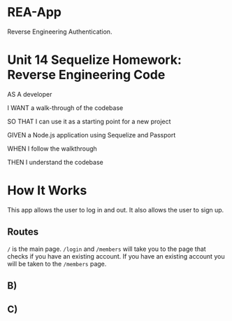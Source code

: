 # REA-App
Reverse Engineering Authentication.

# Unit 14 Sequelize Homework: Reverse Engineering Code
AS A developer

I WANT a walk-through of the codebase

SO THAT I can use it as a starting point for a new project

GIVEN a Node.js application using Sequelize and Passport

WHEN I follow the walkthrough

THEN I understand the codebase

# How It Works 
This app allows the user to log in and out. It also allows the user to sign up. 
## Routes
`/` is the main page.
`/login` and `/members` will take you to the page that checks if you have an existing account. If you have an existing account you will be taken to the `/members` page. 
## B)
## C)
